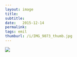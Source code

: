 ```yaml
---
layout: image
title: 
subtitle: 
date:   2015-12-14
permalink: 
tags: emil
thumburl: /i/IMG_9073_thumb.jpg
---
```

![]({{site.url}}/i/IMG_9073_thumb.jpg)
